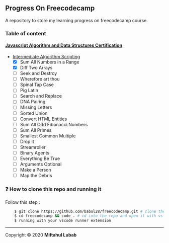 ## Progress On Freecodecamp

A repository to store my learning progress on freecodecamp course.

### Table of content

#### [Javascript Algorithm and Data Structures Certification](https://www.freecodecamp.org/learn/javascript-algorithms-and-data-structures/basic-javascript/)

- [Intermediate Algorithm Scripting]()
  - [x] Sum All Numbers in a Range
  - [x] Diff Two Arrays
  - [ ] Seek and Destroy
  - [ ] Wherefore art thou
  - [ ] Spinal Tap Case
  - [ ] Pig Latin
  - [ ] Search and Replace
  - [ ] DNA Pairing
  - [ ] Missing Letters
  - [ ] Sorted Union
  - [ ] Convert HTML Entities
  - [ ] Sum All Odd Fibonacci Numbers
  - [ ] Sum All Primes
  - [ ] Smallest Common Multiple
  - [ ] Drop it
  - [ ] Streamroller
  - [ ] Binary Agents
  - [ ] Everything Be True
  - [ ] Arguments Optional
  - [ ] Make a Person
  - [ ] Map the Debris

### ❓ How to clone this repo and running it

Follow this step :

```bash
    $ git clone https://github.com/babul28/freecodecamp.git # clone the repo
    $ cd freecodecamp && code . # cd into the repo and open it with vs code
    $ running with your vscode runner extension
```

---

Copyright © 2020 **Miftahul Lubab**
